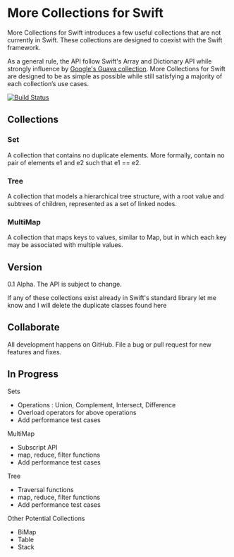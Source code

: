 More Collections for Swift
=============

More Collections for Swift introduces a few useful collections that are not currently in Swift. These collections are designed to coexist with the Swift framework.

As a general rule, the API follow Swift's Array and Dictionary API while strongly influence by [Google's Guava collection](https://code.google.com/p/guava-libraries/wiki/GuavaExplained).   More Collections for Swift are designed to be as simple as possible while still satisfying a majority of each collection’s use cases.

[![Build Status](https://travis-ci.org/jbulat/Swift-Collections.svg?branch=master)](https://travis-ci.org/jbulat/Swift-Collections)

## Collections

### Set
A collection that contains no duplicate elements.  More formally, contain no pair of elements e1 and e2 such that e1 == e2.  

### Tree
A collection that models a hierarchical tree structure, with a root value and subtrees of children, represented as a set of linked nodes.

### MultiMap
A collection that maps keys to values, similar to Map, but in which each key may be associated with multiple values.

## Version

0.1 Alpha.  The API is subject to change.   

If any of these collections exist already in Swift's standard library let me know and I will delete the duplicate classes found here

## Collaborate

All development happens on GitHub.  File a bug or pull request for new features and fixes.  

## In Progress

Sets
- Operations : Union, Complement, Intersect, Difference
- Overload operators for above operations
- Add performance test cases

MultiMap
- Subscript API
- map, reduce, filter functions
- Add performance test cases

Tree
- Traversal functions
- map, reduce, filter functions
- Add performance test cases

Other Potential Collections
- BiMap
- Table
- Stack